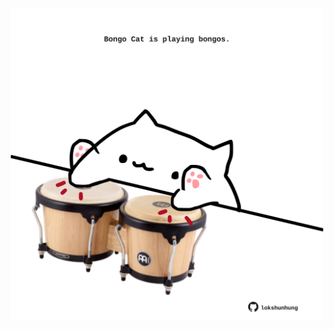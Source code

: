 <!-- built at 05/01/2025, 13:03:34 UTC -->
<p align="center">
  <img width="500" height="500" src="./ReadmeImage.svg">
</p>
